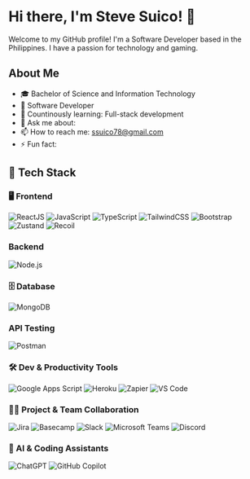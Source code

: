 # Hi there, I'm Steve Suico! 👋

Welcome to my GitHub profile! I'm a Software Developer based in the Philippines. I have a passion for technology and gaming.

## About Me

- 🎓 Bachelor of Science and Information Technology
- 💼 Software Developer
- 🌱 Countinously learning: Full-stack development
- 💬 Ask me about: 
- 📫 How to reach me: ssuico78@gmail.com
- ⚡ Fun fact: 

## 🚀 Tech Stack

### 🖥️ Frontend
![ReactJS](https://img.shields.io/badge/-ReactJS-61DAFB?style=flat&logo=react&logoColor=black)
![JavaScript](https://img.shields.io/badge/-JavaScript-F7DF1E?style=flat&logo=javascript&logoColor=black)
![TypeScript](https://img.shields.io/badge/-TypeScript-3178C6?style=flat&logo=typescript&logoColor=white)
![TailwindCSS](https://img.shields.io/badge/-TailwindCSS-38B2AC?style=flat&logo=tailwind-css&logoColor=white)
![Bootstrap](https://img.shields.io/badge/-Bootstrap-7952B3?style=flat&logo=bootstrap&logoColor=white)
![Zustand](https://img.shields.io/badge/-Zustand-000?style=flat)
![Recoil](https://img.shields.io/badge/-Recoil-3578E5?style=flat)

### Backend
![Node.js](https://img.shields.io/badge/-Node.js-339933?style=flat&logo=node.js&logoColor=white)

### 🗄️ Database
![MongoDB](https://img.shields.io/badge/-MongoDB-47A248?style=flat&logo=mongodb&logoColor=white)

### API Testing
![Postman](https://img.shields.io/badge/-Postman-FF6C37?style=flat&logo=postman&logoColor=white)

### 🛠️ Dev & Productivity Tools
![Google Apps Script](https://img.shields.io/badge/-Google%20Apps%20Script-4285F4?style=flat&logo=google&logoColor=white)
![Heroku](https://img.shields.io/badge/-Heroku-430098?style=flat&logo=heroku&logoColor=white)
![Zapier](https://img.shields.io/badge/-Zapier-FF4A00?style=flat&logo=zapier&logoColor=white)
![VS Code](https://img.shields.io/badge/-VS%20Code-007ACC?style=flat&logo=visual-studio-code&logoColor=white)

### 🧑‍💻 Project & Team Collaboration
![Jira](https://img.shields.io/badge/-Jira-0052CC?style=flat&logo=jira&logoColor=white)
![Basecamp](https://img.shields.io/badge/-Basecamp-5ECC62?style=flat)
![Slack](https://img.shields.io/badge/-Slack-4A154B?style=flat&logo=slack&logoColor=white)
![Microsoft Teams](https://img.shields.io/badge/-Teams-6264A7?style=flat&logo=microsoft-teams&logoColor=white)
![Discord](https://img.shields.io/badge/-Discord-5865F2?style=flat&logo=discord&logoColor=white)

### 🤖 AI & Coding Assistants
![ChatGPT](https://img.shields.io/badge/-ChatGPT-10A37F?style=flat&logo=openai&logoColor=white)
![GitHub Copilot](https://img.shields.io/badge/-GitHub%20Copilot-000?style=flat&logo=github&logoColor=white)
